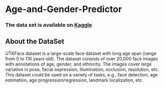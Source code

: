 # Age-and-Gender-Predictor

### The data set is available on **[Kaggle](https://www.kaggle.com/datasets/jangedoo/utkface-new)**

## **About the DataSet**

UTKFace dataset is a large-scale face dataset with long age span (range from 0 to 116 years old). The dataset consists of over 20,000 face images with annotations of age, gender, and ethnicity. The images cover large variation in pose, facial expression, illumination, occlusion, resolution, etc. This dataset could be used on a variety of tasks, e.g., face detection, age estimation, age progression/regression, landmark localization, etc.
